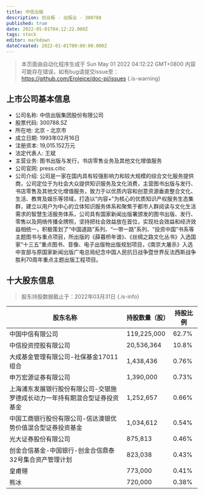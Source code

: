 ```yaml
---
title: 中信出版
description: 创业板 - 出版业 - 300788
published: true
date: 2022-05-01T04:12:22.000Z
tags: stock
editor: markdown
dateCreated: 2022-01-01T00:00:00.000Z
---
```


> 本页面由自动化程序生成于 Sun May 01 2022 04:12:22 GMT+0800
> 内容可能存在错误，如有bug请提交issue至：https://github.com/Eroleice/doc-pi/issues
{.is-warning}

## 上市公司基本信息
- 公司名称: 中信出版集团股份有限公司
- 股票代码: 300788.SZ
- 所在地: 北京 - 北京市
- 成立日期: 1993年02月16日
- 注册资本: 19,015.152万元
- 法定代表人: 王斌
- 主营业务: 图书出版与发行，书店零售业务及其他文化增值服务
- 公司官网: press.citic
- 公司介绍: 公司是一家在国内具有较强影响力和较大规模的综合文化服务提供商，公司定位于为社会大众提供知识服务及文化消费，主营图书出版与发行、书店零售及其他文化增值服务，致力于以优质内容和创意资源垂直整合文化、生活、教育及娱乐等领域，打造以“内容+”为核心的优质知识产权服务生态集群，建立以用户为中心的立体知识服务体系和聚焦于都市人群阅读与文化生活需求的智慧生活服务体系，公司具有国家新闻出版署颁发的图书出版、发行、零售以及网络传播全牌照，坚持把社会效益放在首位，实现社会效益和经济效益相统一，积极策划了“中国道路”系列、“一带一路”系列、“投资中国”书系等主题图书与重点项目，所出版的《薛暮桥年谱》、《丝绸之路文化丛书》入选国家“十三五”重点图书、音像、电子出版物出版规划项目，《南京大屠杀》入选中宣部与原国家新闻出版广电总局纪念中国人民抗日战争暨世界反法西斯战争胜利70周年重点主题出版工程项目。


## 十大股东信息
> 股东持股数据截止于：2022年03月31日
{.is-info}

| 股东名称 | 持股数量（股） | 持股比例 |
| --- | --- | --- |
| 中国中信有限公司 | 119,225,000 | 62.7% |
| 中信投资控股有限公司 | 20,536,364 | 10.8% |
| 大成基金管理有限公司-社保基金17011组合 | 1,438,436 | 0.76% |
| 申万宏源证券有限公司 | 1,390,000 | 0.73% |
| 上海浦东发展银行股份有限公司-交银施罗德成长动力一年持有期混合型证券投资基金 | 1,252,657 | 0.66% |
| 中国工商银行股份有限公司-信达澳银优势价值混合型证券投资基金 | 1,034,612 | 0.54% |
| 光大证券股份有限公司 | 875,813 | 0.46% |
| 创金合信基金-中国银行-创金合信鼎泰32号集合资产管理计划 | 823,038 | 0.43% |
| 皇甫翎 | 773,000 | 0.41% |
| 熊冰 | 720,000 | 0.38% |




